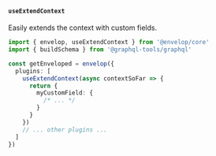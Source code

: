 #### `useExtendContext`

Easily extends the context with custom fields.

```ts
import { envelop, useExtendContext } from '@envelop/core'
import { buildSchema } from '@graphql-tools/graphql'

const getEnveloped = envelop({
  plugins: [
    useExtendContext(async contextSoFar => {
      return {
        myCustomField: {
          /* ... */
        }
      }
    })
    // ... other plugins ...
  ]
})
```
